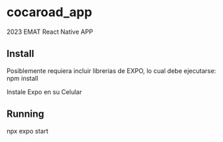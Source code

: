 # cocaroad_app
2023 EMAT React Native APP


## Install
Posiblemente requiera incluir librerias de EXPO, lo cual debe ejecutarse:
npm install


Instale Expo en su Celular


## Running
npx expo start





